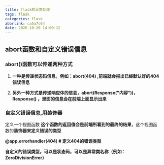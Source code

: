 ```yaml
---
title: flask的异常处理
tags: flask
categories: flask
abbrlink: ca5a7c64
date: 2020-10-20 14:00:12
---
```

## abort函数和自定义错误信息

### abort()函数可以传递两种方式

1. **一种是传递状态码信息，例如：abort(404)  ,前端就会报出已经默认好的404错误信息**

2. **另外一种方式是传递响应体的信息，abort(Response("内容"))，Response() ，里面的信息会在前端上面显示出来**

### 自定义错误信息,用装饰器

定义一个视图函数 **这个函数的返回值会是前端所看到的最终的结果**，这个视图函数的**装饰器来定义错误的类型**

**@app.errorhandler(404)  #  定义404的错误类型**

**自定义的错误类型，可以是状态码，可以是异常类名称（例如：ZeroDivisionError）**